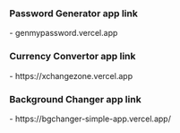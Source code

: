  <h3>Password Generator app link</h3> - genmypassword.vercel.app
<br/>
<h3>Currency Convertor app link</h3> - https://xchangezone.vercel.app
<br/>
<h3>Background Changer app link</h3> - https://bgchanger-simple-app.vercel.app/
